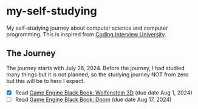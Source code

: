 # my-self-studying
My self-studying journey about computer science and computer programming. This is inspired from [Coding Interview University](https://github.com/jwasham/coding-interview-university).

## The Journey
The journey starts with July 26, 2024. Before the journey, I had studied many things but it is not planned, so the studying journey NOT from zero but this will be to hero I expect.

- [x] Read [Game Engine Black Book: Wolfenstein 3D](https://github.com/fabiensanglard/gebbwolf3) (due date Aug 1, 2024)
- [ ] Read [Game Engine Black Book: Doom](https://github.com/fabiensanglard/gebbdoom) (due date Aug 17, 2024)
